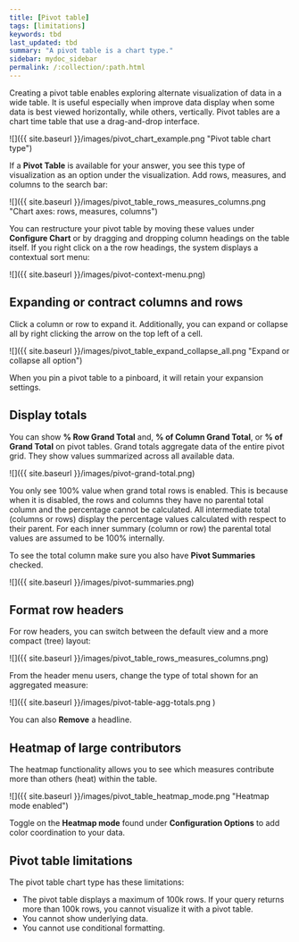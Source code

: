 ```yaml
---
title: [Pivot table]
tags: [limitations]
keywords: tbd
last_updated: tbd
summary: "A pivot table is a chart type."
sidebar: mydoc_sidebar
permalink: /:collection/:path.html
---
```

Creating a pivot table enables exploring alternate visualization of data in a
wide table. It is useful especially when improve data display when some data is
best viewed horizontally, while others, vertically. Pivot tables are a chart
time table that use a drag-and-drop interface.  

 ![]({{ site.baseurl }}/images/pivot_chart_example.png "Pivot table chart type")

If a **Pivot Table** is available for your answer, you see this type of
visualization as an option under the visualization. Add rows, measures, and
columns to the search bar:

 ![]({{ site.baseurl }}/images/pivot_table_rows_measures_columns.png "Chart axes: rows, measures, columns")


You can restructure your pivot table by moving these values under **Configure
Chart** or by dragging and dropping column headings on the table itself. If you
right click on a the row headings, the system displays a contextual sort menu:

![]({{ site.baseurl }}/images/pivot-context-menu.png)


## Expanding or contract columns and rows

Click a column or row to expand it. Additionally, you can expand or collapse all
by right clicking the arrow on the top left of a cell.

![]({{ site.baseurl }}/images/pivot_table_expand_collapse_all.png "Expand or collapse all option")

When you pin a pivot table to a pinboard, it will retain your expansion settings.

## Display totals

You can show **% Row Grand Total** and, **% of Column Grand Total**, or **% of
Grand Total** on pivot tables. Grand  totals aggregate data of the entire pivot
grid. They show values summarized across all available data.

![]({{ site.baseurl }}/images/pivot-grand-total.png)

You only see 100% value when grand total rows is enabled. This is because when
it is disabled, the rows and columns they have no parental total column and the
percentage cannot be calculated. All intermediate total (columns or rows)
display the percentage values calculated with respect to their parent. For each
inner summary (column or row) the parental total values are assumed to be 100%
internally.

To see the total column make sure you also have **Pivot Summaries** checked.

![]({{ site.baseurl }}/images/pivot-summaries.png)

## Format row headers

For row headers, you can switch between the default view and a more compact
(tree) layout:

![]({{ site.baseurl }}/images/pivot_table_rows_measures_columns.png)

From the header menu users, change the type of total shown for an aggregated
measure:

![]({{ site.baseurl }}/images/pivot-table-agg-totals.png )

You can also **Remove** a headline.

## Heatmap of large contributors

The heatmap functionality allows you to see which measures contribute more than
others (heat) within the table.

![]({{ site.baseurl }}/images/pivot_table_heatmap_mode.png "Heatmap mode enabled")

Toggle on the **Heatmap mode** found under **Configuration Options** to add
color coordination to your data.

## Pivot table limitations

The pivot table chart type has these limitations:

- The pivot table displays a maximum of 100k rows. If your query returns more than 100k rows, you cannot visualize it with a pivot table.
- You cannot show underlying data.
- You cannot use conditional formatting.
